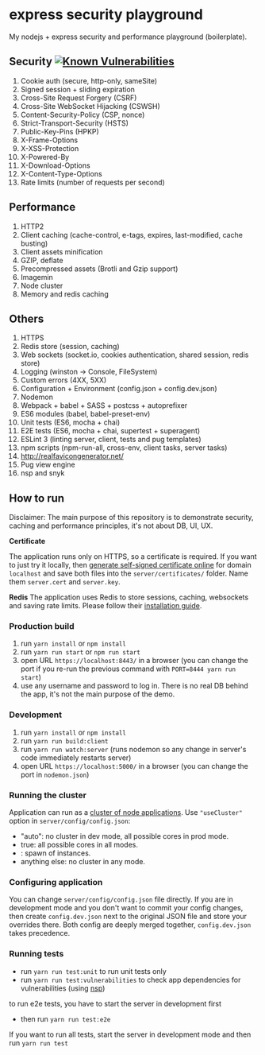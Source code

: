 # express security playground
My nodejs + express security and performance playground (boilerplate).

## Security [![Known Vulnerabilities](https://snyk.io/test/github/mcibique/express-security/badge.svg)](https://snyk.io/test/github/mcibique/express-security)

1. Cookie auth (secure, http-only, sameSite)
1. Signed session + sliding expiration
1. Cross-Site Request Forgery (CSRF)
1. Cross-Site WebSocket Hijacking (CSWSH)
1. Content-Security-Policy (CSP, nonce)
1. Strict-Transport-Security (HSTS)
1. Public-Key-Pins (HPKP)
1. X-Frame-Options
1. X-XSS-Protection
1. X-Powered-By
1. X-Download-Options
1. X-Content-Type-Options
1. Rate limits (number of requests per second)

## Performance

1. HTTP2
1. Client caching (cache-control, e-tags, expires, last-modified, cache busting)
1. Client assets minification
1. GZIP, deflate
1. Precompressed assets (Brotli and Gzip support)
1. Imagemin
1. Node cluster
1. Memory and redis caching

## Others

1. HTTPS
1. Redis store (session, caching)
1. Web sockets (socket.io, cookies authentication, shared session, redis store)
1. Logging (winston -> Console, FileSystem)
1. Custom errors (4XX, 5XX)
1. Configuration + Environment (config.json + config.dev.json)
1. Nodemon
1. Webpack + babel + SASS + postcss + autoprefixer
1. ES6 modules (babel, babel-preset-env)
1. Unit tests (ES6, mocha + chai)
1. E2E tests (ES6, mocha + chai, supertest + superagent)
1. ESLint 3 (linting server, client, tests and pug templates)
1. npm scripts (npm-run-all, cross-env, client tasks, server tasks)
1. http://realfavicongenerator.net/
1. Pug view engine
1. nsp and snyk

## How to run

Disclaimer: The main purpose of this repository is to demonstrate security, caching and performance principles, it's not about DB, UI, UX.

**Certificate**

The application runs only on HTTPS, so a certificate is required. If you want to just try it locally, then [generate self-signed certificate online](http://www.selfsignedcertificate.com/) for domain `localhost` and save both files into the `server/certificates/` folder. Name them `server.cert` and `server.key`.

**Redis**
The application uses Redis to store sessions, caching, websockets and saving rate limits. Please follow their [installation guide](https://redis.io/topics/quickstart).

### Production build

1. run `yarn install` or `npm install`
2. run `yarn run start` or `npm run start`
3. open URL `https://localhost:8443/` in a browser (you can change the port if you re-run the previous command with `PORT=8444 yarn run start`)
4. use any username and password to log in. There is no real DB behind the app, it's not the main purpose of the demo.

### Development

1. run `yarn install` or `npm install`
2. run `yarn run build:client`
3. run `yarn run watch:server` (runs nodemon so any change in server's code immediately restarts server)
4. open URL `https://localhost:5000/` in a browser (you can change the port in `nodemon.json`)

### Running the cluster

Application can run as a [cluster of node applications](https://nodejs.org/api/cluster.html). Use `"useCluster"` option in `server/config/config.json`:
* "auto": no cluster in dev mode, all possible cores in prod mode.
* true: all possible cores in all modes.
* <number>: spawn <number> of instances.
* anything else: no cluster in any mode.

### Configuring application
You can change `server/config/config.json` file directly. If you are in development mode and you don't want to commit your config changes, then create `config.dev.json` next to the original JSON file and store your overrides there. Both config are deeply merged together, `config.dev.json` takes precedence.

### Running tests
* run `yarn run test:unit` to run unit tests only
* run `yarn run test:vulnerabilities` to check app dependencies for vulnerabilities (using [nsp](https://www.npmjs.com/package/nsp))

to run e2e tests, you have to start the server in development first
* then run `yarn run test:e2e`

If you want to run all tests, start the server in development mode and then run `yarn run test`
